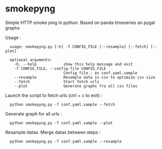 # smokepyng

Simple HTTP smoke ping in python. Based on panda timeseries an pygal graphs

Usage :

```
  usage: smokepyng.py [-h] -f CONFIG_FILE [--resample] [--fetch] [--plot]
  
  optional arguments:
    -h, --help            show this help message and exit
    -f CONFIG_FILE, --config-file CONFIG_FILE
                          Config file.: ex conf.yaml.sample
    --resample            Resample data in csv to optimize csv size
    --fetch               Start fetch urls
    --plot                Generate graphs fro all csv files
```

Launch the script to fetch urls (ctrl + c to exit) :

```
  python smokepyng.py -f conf.yaml.sample --fetch
```

Generate graph for all urls :

```
  python smokepyng.py -f conf.yaml.sample --plot
```

Resample datas. Merge datas between steps :

```
  python smokepyng.py -f conf.yaml.sample --resample
```

